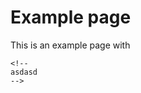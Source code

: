 <!--
title: Example page Title
description: Example page description
author: Roman Ožana
template: template.latte
syntax: latte
-->

# Example page

This is an example page with

```
<!--
asdasd
-->
```